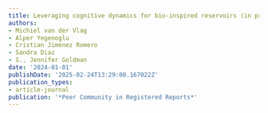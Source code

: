 ```yaml
---
title: Leveraging cognitive dynamics for bio-inspired reservoirs (in preparation)
authors:
- Michiel van der Vlag
- Alper Yegenoglu
- Cristian Jimenez Romero
- Sandra Diaz
- S., Jennifer Goldman
date: '2024-01-01'
publishDate: '2025-02-24T13:29:00.167022Z'
publication_types:
- article-journal
publication: '*Peer Community in Registered Reports*'
---
```

